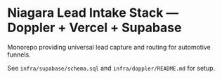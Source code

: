 # Niagara Lead Intake Stack — Doppler + Vercel + Supabase

Monorepo providing universal lead capture and routing for automotive funnels.

See `infra/supabase/schema.sql` and `infra/doppler/README.md` for setup.
